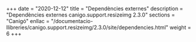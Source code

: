 +++
date        = "2020-12-12"
title       = "Dependències externes"
description = "Dependències externes canigo.support.resizeimg 2.3.0"
sections    = "Canigó"
enllac		= "/documentacio-llibreries/canigo.support.resizeimg/2.3.0/site/dependencies.html"
weight		= 6
+++
